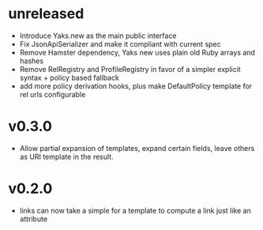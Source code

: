 # unreleased

* Introduce Yaks.new as the main public interface
* Fix JsonApiSerializer and make it compliant with current spec
* Remove Hamster dependency, Yaks new uses plain old Ruby arrays and hashes
* Remove RelRegistry and ProfileRegistry in favor of a simpler explicit syntax + policy based fallback
* add more policy derivation hooks, plus make DefaultPolicy template for rel urls configurable

# v0.3.0

* Allow partial expansion of templates, expand certain fields, leave others as URI template in the result.

# v0.2.0

* links can now take a simple for a template to compute a link just like an attribute